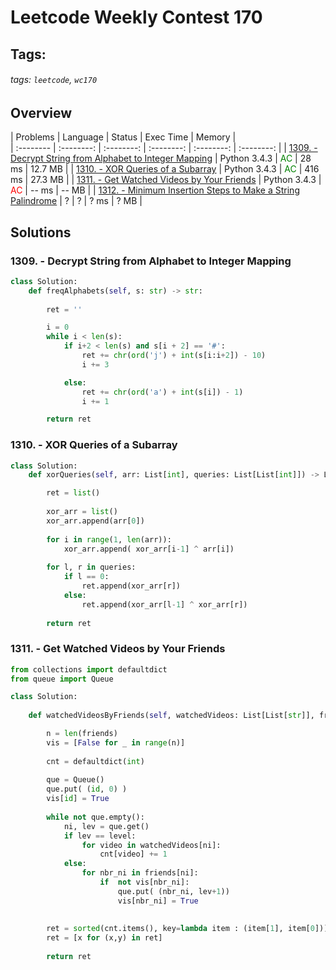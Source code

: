 # Leetcode Weekly Contest 170

## Tags:
###### tags: `leetcode`, `wc170`

## Overview
| Problems | Language  | Status |  Exec Time | Memory |  
| :-------- | :--------: | :--------: | :--------: | :--------: | :--------: |
| [1309. - Decrypt String from Alphabet to Integer Mapping](https://leetcode.com/contest/weekly-contest-170/problems/decrypt-string-from-alphabet-to-integer-mapping/) | Python 3.4.3 | <span style="color:green">AC</span> | 28 ms |  12.7 MB |
| [1310. - XOR Queries of a Subarray](https://leetcode.com/contest/weekly-contest-170/submissions/detail/291284051/) | Python 3.4.3 | <span style="color:green">AC</span> | 416 ms |  27.3 MB |
| [1311. - Get Watched Videos by Your Friends](https://leetcode.com/contest/weekly-contest-170/problems/get-watched-videos-by-your-friends/) | Python 3.4.3 | <span style="color:red">AC</span> | -- ms |  -- MB |
| [1312. - Minimum Insertion Steps to Make a String Palindrome](https://leetcode.com/contest/weekly-contest-170/problems/minimum-insertion-steps-to-make-a-string-palindrome/) | ? | ? | ? ms |  ? MB |


## Solutions
### 1309. - Decrypt String from Alphabet to Integer Mapping
```python
class Solution:
    def freqAlphabets(self, s: str) -> str:
        
        ret = ''

        i = 0
        while i < len(s):
            if i+2 < len(s) and s[i + 2] == '#':
                ret += chr(ord('j') + int(s[i:i+2]) - 10)
                i += 3

            else:
                ret += chr(ord('a') + int(s[i]) - 1)
                i += 1

        return ret

```

### 1310. - XOR Queries of a Subarray

```python
class Solution:
    def xorQueries(self, arr: List[int], queries: List[List[int]]) -> List[int]: 

        ret = list()
        
        xor_arr = list()
        xor_arr.append(arr[0])
        
        for i in range(1, len(arr)):
            xor_arr.append( xor_arr[i-1] ^ arr[i])
            
        for l, r in queries:
            if l == 0:
                ret.append(xor_arr[r])
            else:
                ret.append(xor_arr[l-1] ^ xor_arr[r])
            
        return ret
```
### 1311. - Get Watched Videos by Your Friends
```python
from collections import defaultdict
from queue import Queue

class Solution:
    
    def watchedVideosByFriends(self, watchedVideos: List[List[str]], friends: List[List[int]], id: int, level: int) -> List[str]:

        n = len(friends)
        vis = [False for _ in range(n)]
        
        cnt = defaultdict(int)
        
        que = Queue()
        que.put( (id, 0) )
        vis[id] = True
        
        while not que.empty():
            ni, lev = que.get()
            if lev == level:
                for video in watchedVideos[ni]:
                    cnt[video] += 1
            else: 
                for nbr_ni in friends[ni]:
                    if  not vis[nbr_ni]:
                        que.put( (nbr_ni, lev+1))
                        vis[nbr_ni] = True
    
        
        ret = sorted(cnt.items(), key=lambda item : (item[1], item[0]))
        ret = [x for (x,y) in ret]
        
        return ret
```
